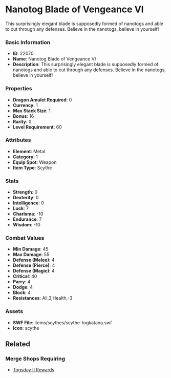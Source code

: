 # Nanotog Blade of Vengeance VI

This surprisingly elegant blade is supposedly formed of nanotogs and able to cut through any defenses. Believe in the nanotogs, believe in yourself!

### Basic Information

- **ID**: 22070
- **Name**: Nanotog Blade of Vengeance VI
- **Description**: This surprisingly elegant blade is supposedly formed of nanotogs and able to cut through any defenses. Believe in the nanotogs, believe in yourself!

### Properties

- **Dragon Amulet Required**: 0
- **Currency**: 1
- **Max Stack Size**: 1
- **Bonus**: 16
- **Rarity**: 0
- **Level Requirement**: 60

### Attributes

- **Element**: Metal
- **Category**: 1
- **Equip Spot**: Weapon
- **Item Type**: Scythe

### Stats

- **Strength**: 0
- **Dexterity**: 0
- **Intelligence**: 0
- **Luck**: 7
- **Charisma**: -10
- **Endurance**: 7
- **Wisdom**: -10

### Combat Values

- **Min Damage**: 45
- **Max Damage**: 55
- **Defense (Melee)**: 4
- **Defense (Pierce)**: 4
- **Defense (Magic)**: 4
- **Critical**: 40
- **Parry**: 4
- **Dodge**: 4
- **Block**: 4
- **Resistances**: All,3,Health,-3

### Assets

- **SWF File**: items/scythes/scythe-togkatana.swf
- **Icon**: scythe

## Related

### Merge Shops Requiring

- [Togsday II Rewards](../merge-shops/425-togsday-ii-rewards.md)

